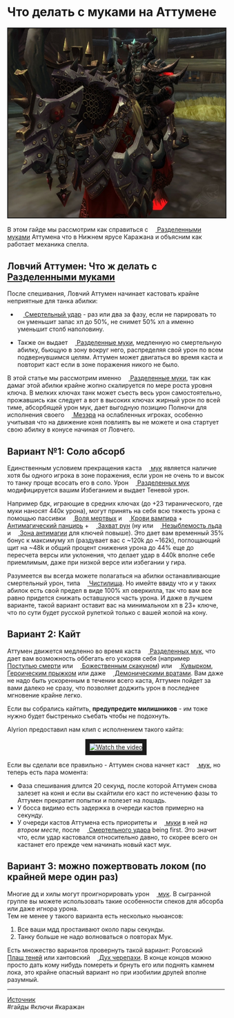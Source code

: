 # Что делать с муками на Аттумене

<center>
<img src=https://github.com/MagicalCow/TrinkIT-News/blob/main/Assets/WH328459/WH328459-01.jpg?raw=true float=center border=2/>
</center>

В этом гайде мы рассмотрим как справиться с <a href="https://ru.wowhead.com/spell=228852/разделенные-муки"><img src="https://wow.zamimg.com/images/wow/icons/large/ability_hunter_swiftstrike.jpg" width="13" height="13"/> Разделенными муками</a> Аттумена что в Нижнем ярусе Каражана и объясним как работает механика спелла.

## Ловчий Аттумен: Что ж делать с <a href="https://ru.wowhead.com/spell=228852/разделенные-муки"><img src="https://wow.zamimg.com/images/wow/icons/large/ability_hunter_swiftstrike.jpg" width="13" height="13"/> Разделенными муками</a>

После спешивания, Ловчий Аттумен начинает кастовать крайне неприятные для танка абилки:  
- <a href="https://ru.wowhead.com/spell=227493/смертельный-удар"><img src="https://wow.zamimg.com/images/wow/icons/large/ability_warrior_cleave.jpg" width="13" height="13"/> Смертельный удар</a> - раз или два за фазу, если не парировать то он уменьшит запас хп до 50%, не снимет 50% хп а именно уменьшит столб наполовину.

- Также он выдает <a href="https://ru.wowhead.com/spell=228852/разделенные-муки"><img src="https://wow.zamimg.com/images/wow/icons/large/ability_hunter_swiftstrike.jpg" width="13" height="13"/> Разделенные муки</a>, медленную но смертельную абилку, бьющую в зону вокруг него, распределяя свой урон по всем подвернувшимся целям. Аттумен может двигаться во время каста и повторит каст если в зоне поражения никого не было.

В этой статье мы рассмотрим именно <a href="https://ru.wowhead.com/spell=228852/разделенные-муки"><img src="https://wow.zamimg.com/images/wow/icons/large/ability_hunter_swiftstrike.jpg" width="13" height="13"/> Разделенные муки</a>, так как дамаг этой абилки крайне жопно скалируется по мере роста уровня ключа. В мелких ключах танк может съесть весь урон самостоятельно, прожавшись как следует а вот в высоких ключах жирный урон по всей тиме, абсорбящей урон мук, дает выгодную позицию Полночи для исполнения своего <a href="https://ru.wowhead.com/spell=227339/мезэр"><img src="https://wow.zamimg.com/images/wow/icons/large/inv_skeletalwarhorse_black.jpg" width="13" height="13"/> Мезэра</a> на ослабленных игроках, особенно учитывая что на движение коня повлиять вы не можете и она стартует свою абилку в конусе начиная от Ловчего.  

## Вариант №1: Соло абсорб
Единственным условием прекращения каста <a href="https://ru.wowhead.com/spell=228852/разделенные-муки"><img src="https://wow.zamimg.com/images/wow/icons/large/ability_hunter_swiftstrike.jpg" width="13" height="13"/> мук</a> является наличие хотя бы одного игрока в зоне поражения, если урон не очень то и высок то танку проще всосать его в соло. Урон <a href="https://ru.wowhead.com/spell=228852/разделенные-муки"><img src="https://wow.zamimg.com/images/wow/icons/large/ability_hunter_swiftstrike.jpg" width="13" height="13"/> Разделенных мук</a> модифицируется вашим Избеганием и выдает Теневой урон.  

Например бдк, играющие в средних ключах (до +23 тиранического, где муки наносят 440к урона), могут принять на себя всю тяжесть урона с помощью пассивки <a href="https://ru.wowhead.com/spell=206967/воля-мертвых"><img src="https://wow.zamimg.com/images/wow/icons/large/achievement_boss_kelthuzad_01.jpg" width="13" height="13"/> Воля мертвых</a> и <a href="https://ru.wowhead.com/spell=55233/кровь-вампира"><img src="https://wow.zamimg.com/images/wow/icons/large/spell_shadow_lifedrain.jpg" width="13" height="13"/> Крови вампира</a> + <a href="https://ru.wowhead.com/spell=48707/антимагический-панцирь"><img src="https://wow.zamimg.com/images/wow/icons/large/spell_shadow_antimagicshell.jpg" width="13" height="13"/> Антимагический панцирь</a> + <a href="https://ru.wowhead.com/spell=194679/захват-рун"><img src="https://wow.zamimg.com/images/wow/icons/large/spell_deathknight_runetap.jpg" width="13" height="13"/> Захват рун</a> (ну или <a href="https://ru.wowhead.com/spell=48792/незыблемость-льда"><img src="https://wow.zamimg.com/images/wow/icons/large/spell_deathknight_iceboundfortitude.jpg" width="13" height="13"/> Незыблемость льда</a> и <a href="https://ru.wowhead.com/spell=51052/зона-антимагии"><img src="https://wow.zamimg.com/images/wow/icons/large/spell_deathknight_antimagiczone.jpg" width="13" height="13"/> Зона антимагии</a> для ключей повыше). Это дает вам временный 35% бонус к максимуму хп (раздувает вас с ~120k до ~162k), поглощающий щит на ~48k и общий процент снижения урона до 44% еще до пересчета версы или уклонения, что делает удар в 440k вполне себе приемлимым, даже при низкой версе или избегании у гира.

Разумеется вы всегда можете полагаться на абилки останавливающие смертельный урон, типа <a href="https://ru.wowhead.com/spell=114556/чистилище"><img src="https://wow.zamimg.com/images/wow/icons/large/inv_misc_shadowegg.jpg" width="13" height="13"/> Чистилища</a>. Но имейте ввиду что и у таких абилок есть свой предел в виде 100% хп оверкилла, так что вам все равно придется снижать оставшуюся часть урона. И даже в лучшем варианте, такой вариант оставит вас на минимальном хп в 23+ ключе, что по сути будет русской рулеткой только с вашей жопой на кону.

## Вариант 2: Кайт
Аттумен движется медленно во время каста <a href="https://ru.wowhead.com/spell=228852/разделенные-муки"><img src="https://wow.zamimg.com/images/wow/icons/large/ability_hunter_swiftstrike.jpg" width="13" height="13"/> Разделенных мук</a>, что дает вам возможность оббегать его ускоряя себя (например <a href="https://ru.wowhead.com/spell=48265/поступь-смерти"><img src="https://wow.zamimg.com/images/wow/icons/large/spell_shadow_demonicempathy.jpg" width="13" height="13"/> Поступью смерти</a> или <a href="https://ru.wowhead.com/spell=190784/божественный-скакун"><img src="https://wow.zamimg.com/images/wow/icons/large/ability_paladin_divinesteed.jpg" width="13" height="13"/> Божественным скакуном</a>) или <a href="https://ru.wowhead.com/spell=109132/кувырок"><img src="https://wow.zamimg.com/images/wow/icons/large/ability_monk_roll.jpg" width="13" height="13"/> Кувырком</a>, <a href="https://ru.wowhead.com/spell=6544/героический-прыжок"><img src="https://wow.zamimg.com/images/wow/icons/large/ability_heroicleap.jpg" width="13" height="13"/> Героическим прыжком</a> или даже <a href="https://ru.wowhead.com/spell=111771/демонические-врата"><img src="https://wow.zamimg.com/images/wow/icons/large/spell_warlock_demonicportal_green.jpg" width="13" height="13"/> Демоническими вратами</a>. Вам даже не надо быть ускоренным в течении всего каста, Аттумен пойдет за вами далеко не сразу, что позволяет доджить урон в последнее мгновение крайне легко.  

Если вы собрались кайтить, **предупредите милишников** - им тоже нужно будет быстренько съебать чтобы не подохнуть.  

Alyrion предоставил нам клип с исполнением такого кайта:  

<center>
<a href="http://www.youtube.com/watch?feature=player_embedded&v=rsMuhfFBgY0" target="_blank">
 <img src="http://img.youtube.com/vi/rsMuhfFBgY0/mqdefault.jpg" alt="Watch the video" width="400" border="10" />
</a>
</center>

Если вы сделали все правильно - Аттумен снова начнет каст <a href="https://ru.wowhead.com/spell=228852/разделенные-муки"><img src="https://wow.zamimg.com/images/wow/icons/large/ability_hunter_swiftstrike.jpg" width="13" height="13"/> мук</a>, но теперь есть пара момента:
- Фаза спешивания длится 20 секунд, после которой Аттумен снова залезет на коня и если вы скайтили его каст по истечению фазы то Аттумен прекратит попытки и полезет на лошадь.
- У босса видимо есть задержка в очереди кастов примерно на секунду.
- У очереди кастов Аттумена есть приоритеты и <a href="https://ru.wowhead.com/spell=228852/разделенные-муки"><img src="https://wow.zamimg.com/images/wow/icons/large/ability_hunter_swiftstrike.jpg" width="13" height="13"/> муки</a> в ней *на втором месте*, после <a href="https://ru.wowhead.com/spell=227493/смертельный-удар"><img src="https://wow.zamimg.com/images/wow/icons/large/ability_warrior_cleave.jpg" width="13" height="13"/> Смертельного удара</a> being first. Это значит что, если удар кастовался относительно давно, то скорее всего он кастанет его прежде чем начинать новый каст мук.

## Вариант 3: можно пожертвовать локом (по крайней мере один раз)
Многие дд и хилы могут проигнорировать урон <a href="https://ru.wowhead.com/spell=228852/разделенные-муки"><img src="https://wow.zamimg.com/images/wow/icons/large/ability_hunter_swiftstrike.jpg" width="13" height="13"/> мук</a>. В сыгранной группе вы можете использовать такие особенности спеков для абсорба или даже игнора урона.  
Тем не менее у такого варианта есть несколько ньюансов:
1.  Все ваши мдд простаивают около пары секунды.  
2.  Танку больше не надо волноваться о повторах Мук.  

Есть множество вариантов провернуть такой вариант: Роговский <a href="https://ru.wowhead.com/spell=31224/плащ-теней"><img src="https://wow.zamimg.com/images/wow/icons/large/spell_shadow_nethercloak.jpg" width="13" height="13"/> Плащ теней</a> или хантовский <a href="https://ru.wowhead.com/spell=186265/дух-черепахи"><img src="https://wow.zamimg.com/images/wow/icons/large/ability_hunter_pet_turtle.jpg" width="13" height="13"/> Дух черепахи</a>. В конце концов можно просто дать кому нибудь помереть и брнуть его или поднять камнем лока, это крайне опасный вариант но при изобилии друлей вполне разумный.  

---
<a href="https://www.wowhead.com/news/328459">Источник</a>  
#гайды #ключи #каражан
